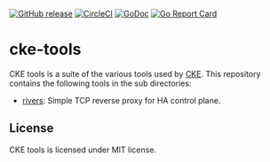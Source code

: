 [![GitHub release](https://img.shields.io/github/release/cybozu-go/cke-tools.svg?maxAge=60)][releases]
[![CircleCI](https://circleci.com/gh/cybozu-go/cke-tools.svg?style=svg)](https://circleci.com/gh/cybozu-go/cke-tools)
[![GoDoc](https://godoc.org/github.com/cybozu-go/cke-tools?status.svg)][godoc]
[![Go Report Card](https://goreportcard.com/badge/github.com/cybozu-go/cke-tools)](https://goreportcard.com/report/github.com/cybozu-go/cke-tools)

cke-tools
=========

CKE tools is a suite of the various tools used by [CKE][].
This repository contains the following tools in the sub directories:

- [rivers](./cmd/rivers): Simple TCP reverse proxy for HA control plane.

License
-------

CKE tools is licensed under MIT license.

[releases]: https://github.com/cybozu-go/cke-tools/releases
[godoc]: https://godoc.org/github.com/cybozu-go/cke-tools
[CKE]: https://github.com/cybozu-go/cke
